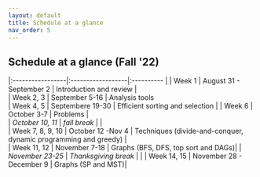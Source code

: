 ```yaml
---
layout: default 
title: Schedule at a glance
nav_order: 5
---
```


## Schedule at a glance (Fall '22)

|:-----------------|:------------------|:---------- |
| Week 1       |  August 31 - September 2    | Introduction and review |                  
| Week 2, 3    |  September 5-16 | Analysis tools                  
| Week 4, 5    |  Septembere 19-30   | Efficient sorting and selection |
| Week 6       |  October 3-7      | Problems     |      
| _October 10, 11_ | _fall break_  |                  |              
| Week 7, 8, 9, 10     |  October 12 -Nov 4  | Techniques (divide-and-conquer, dynamic programming and greedy) |                           
| Week 11, 12  |  November 7-18 | Graphs  (BFS, DFS, top sort and DAGs)|
| _November 23-25_             | _Thanksgiving break_ | | 
| Week 14, 15  |  November 28 - December 9 | Graphs (SP and MST)|

